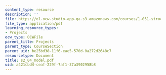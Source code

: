 ```yaml
---
content_type: resource
description: ''
file: https://ol-ocw-studio-app-qa.s3.amazonaws.com/courses/1-051-structural-engineering-design-fall-2003/a421cbd4ceaf229f7af137a3902958b8_s2_04_model.pdf
file_type: application/pdf
learning_resource_types:
- Projects
ocw_type: OCWFile
parent_title: Projects
parent_type: CourseSection
parent_uid: be25bd38-11f6-eae5-570d-0a272d2648c7
resourcetype: Document
title: s2_04_model.pdf
uid: a421cbd4-ceaf-229f-7af1-37a3902958b8
---
```

